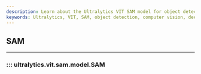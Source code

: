 ```yaml
---
description: Learn about the Ultralytics VIT SAM model for object detection and how it can help streamline your computer vision workflow. Check out the documentation for implementation details and examples.
keywords: Ultralytics, VIT, SAM, object detection, computer vision, deep learning, implementation, examples
---
```


## SAM
---
### ::: ultralytics.vit.sam.model.SAM
<br><br>
